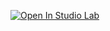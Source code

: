 [![Open In Studio Lab](https://studiolab.sagemaker.aws/studiolab.svg)](https://studiolab.sagemaker.aws/import/github/uhuggins/pyca/blob/main/Pycaret.ipynb)
 